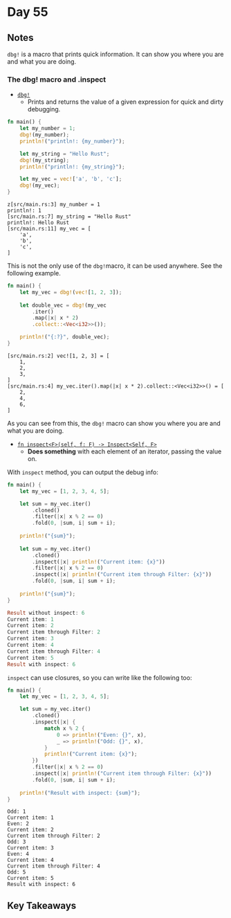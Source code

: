 # Day 55

## Notes

`dbg!` is a macro that prints quick information.
It can show you where you are and what you are doing.
### The dbg! macro and .inspect

- [`dbg!`](https://doc.rust-lang.org/std/macro.dbg.html)
  - Prints and returns the value of a given expression for quick and dirty debugging.

```rust
fn main() {
    let my_number = 1;
    dbg!(my_number);
    println!("println!: {my_number}");

    let my_string = "Hello Rust";
    dbg!(my_string);
    println!("println!: {my_string}");

    let my_vec = vec!['a', 'b', 'c'];
    dbg!(my_vec);
}
```

```shell
z[src/main.rs:3] my_number = 1
println!: 1
[src/main.rs:7] my_string = "Hello Rust"
println!: Hello Rust
[src/main.rs:11] my_vec = [
    'a',
    'b',
    'c',
]
```

This is not the only use of the `dbg!`macro, it can be used anywhere. See the following example.

```rust
fn main() {
    let my_vec = dbg!(vec![1, 2, 3]);
 
    let double_vec = dbg!(my_vec
        .iter()
        .map(|x| x * 2)
        .collect::<Vec<i32>>());

    println!("{:?}", double_vec);
}
```

```shell
[src/main.rs:2] vec![1, 2, 3] = [
    1,
    2,
    3,
]
[src/main.rs:4] my_vec.iter().map(|x| x * 2).collect::<Vec<i32>>() = [
    2,
    4,
    6,
]
```

As you can see from this, the `dbg!` macro can show you where you are and what you are doing.

- [`fn inspect<F>(self, f: F) -> Inspect<Self, F>`](https://doc.rust-lang.org/std/iter/trait.Iterator.html#method.inspect)
  - **Does something** with each element of an iterator, passing the value on.

With `inspect` method, you can output the debug info:

```rust
fn main() {
    let my_vec = [1, 2, 3, 4, 5];

    let sum = my_vec.iter()
        .cloned()
        .filter(|x| x % 2 == 0)
        .fold(0, |sum, i| sum + i);
    
    println!("{sum}");
    
    let sum = my_vec.iter()
        .cloned()
        .inspect(|x| println!("Current item: {x}"))
        .filter(|x| x % 2 == 0)
        .inspect(|x| println!("Current item through Filter: {x}"))
        .fold(0, |sum, i| sum + i);
    
    println!("{sum}");
}
```

```rust
Result without inspect: 6
Current item: 1
Current item: 2
Current item through Filter: 2
Current item: 3
Current item: 4
Current item through Filter: 4
Current item: 5
Result with inspect: 6
```

`inspect` can use closures, so you can write like the following too:

```rust
fn main() {
    let my_vec = [1, 2, 3, 4, 5];

    let sum = my_vec.iter()
        .cloned()
        .inspect(|x| {
            match x % 2 {
                0 => println!("Even: {}", x),
                _ => println!("Odd: {}", x),
            }
            println!("Current item: {x}");
        })
        .filter(|x| x % 2 == 0)
        .inspect(|x| println!("Current item through Filter: {x}"))
        .fold(0, |sum, i| sum + i);
    
    println!("Result with inspect: {sum}");
}
```

```shell
Odd: 1
Current item: 1
Even: 2
Current item: 2
Current item through Filter: 2
Odd: 3
Current item: 3
Even: 4
Current item: 4
Current item through Filter: 4
Odd: 5
Current item: 5
Result with inspect: 6
```

## Key Takeaways
